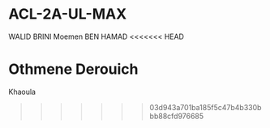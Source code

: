 # ACL-2A-UL-MAX
WALID BRINI
Moemen BEN HAMAD
<<<<<<< HEAD

Othmene Derouich
=======
Khaoula
>>>>>>> 03d943a701ba185f5c47b4b330bbb88cfd976685
